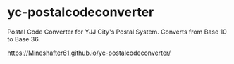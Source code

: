# yc-postalcodeconverter
Postal Code Converter for YJJ City's Postal System. Converts from Base 10 to Base 36.

https://Mineshafter61.github.io/yc-postalcodeconverter/
